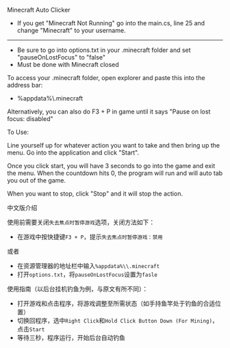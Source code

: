 Minecraft Auto Clicker

* If you get "Minecraft Not Running" go into the main.cs, line 25 and change "Minecraft" to your username.

------------------------------------------------------------

* Be sure to go into options.txt in your .minecraft folder and set "pauseOnLostFocus" to "false"
* Must be done with Minecraft closed

To access your .minecraft folder, open explorer and paste this into the address bar:
* %appdata%\\.minecraft

Alternatively, you can also do F3 + P in game until it says "Pause on lost focus: disabled"

To Use:

Line yourself up for whatever action you want to take and then bring up the menu. Go into the application and click "Start".

Once you click start, you will have 3 seconds to go into the game and exit the menu. When the countdown hits 0, the program will run and will auto tab you out of the game.

When you want to stop, click "Stop" and it will stop the action.

中文版介绍

使用前需要关闭`失去焦点时暂停游戏`选项，关闭方法如下：
* 在游戏中按快捷键`F3 + P`，提示`失去焦点时暂停游戏：禁用`

或者
* 在资源管理器的地址栏中输入`%appdata%\\.minecraft`
* 打开`options.txt`，将`pauseOnLostFocus`设置为`fasle`

使用指南（以后台挂机钓鱼为例，与原文有所不同）：

* 打开游戏和点击程序，将游戏调整至所需状态（如手持鱼竿处于钓鱼的合适位置）
* 切换回程序，选中`Right Click`和`Hold Click Button Down (For Mining)`，点击`Start`
* 等待三秒，程序运行，开始后台自动钓鱼
